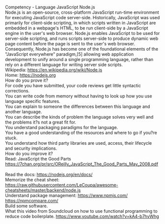 Competency - Language JavaScript Node.js<br />Node.js is an open-source, cross-platform JavaScript run-time environment for executing JavaScript code server-side. Historically, JavaScript was used primarily for client-side scripting, in which scripts written in JavaScript are embedded in a webpage's HTML, to be run client-side by a JavaScript engine in the user's web browser. Node.js enables JavaScript to be used for server-side scripting, and runs scripts server-side to produce dynamic web page content before the page is sent to the user's web browser. Consequently, Node.js has become one of the foundational elements of the "JavaScript everywhere" paradigm,[5] allowing web application development to unify around a single programming language, rather than rely on a different language for writing server side scripts.<br />Wikipedia: https://en.wikipedia.org/wiki/Node.js<br />Home: https://nodejs.org <br />How do you prove it?<br />For code you have submitted, your code reviews get little syntactic corrections.<br />You can write code from memory without having to look up how you use language specific features.<br />You can explain to someone the differences between this language and another language.<br />You can describe the kinds of problem the language solves very well and the problems it?s not a great fit for.<br />You understand packaging paradigms for the language.<br />You have a good understanding of the resources and where to go if you?re stuck.<br />You understand how third party libraries are used, access, their lifecycle and security implications.<br />How do you improve it?<br />Read: JavaScript the Good Parts https://7chan.org/pr/src/OReilly_JavaScript_The_Good_Parts_May_2008.pdf <br /><br />Read the docs: https://nodejs.org/en/docs/ <br />Memorize the cheat sheet: https://raw.githubusercontent.com/LeCoupa/awesome-cheatsheets/master/backend/node.js <br />Understand package management: https://www.npmjs.com/ https://npmcompare.com/ <br />Build some software.<br />What this video from Soundcloud on how to use functional programming to reduce code boilerplate. https://www.youtube.com/watch?v=kA4-b7hvWhg<br /><br />